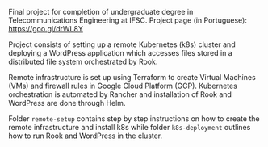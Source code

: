 Final project for completion of undergraduate degree in Telecommunications Engineering at IFSC. Project page (in Portuguese): https://goo.gl/drWL8Y

Project consists of setting up a remote Kubernetes (k8s) cluster and deploying a WordPress application which accesses files stored in a distributed file system orchestrated by Rook.

Remote infrastructure is set up using Terraform to create Virtual Machines (VMs) and firewall rules in Google Cloud Platform (GCP). Kubernetes orchestration is automated by Rancher and installation of Rook and WordPress are done through Helm.

Folder `remote-setup` contains step by step instructions on how to create the remote infrastructure and install k8s while folder `k8s-deployment` outlines how to run Rook and WordPress in the cluster.

